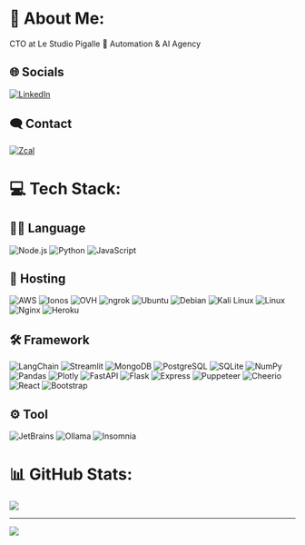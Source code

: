 # 💫 About Me:
CTO at Le Studio Pigalle 🤖 Automation & AI Agency

## 🌐 Socials
[![LinkedIn](https://img.shields.io/badge/LinkedIn-%230077B5.svg?logo=linkedin&logoColor=white)](https://linkedin.com/in/oscar-moisset) 

## 🗨️ Contact
[![Zcal](https://img.shields.io/badge/Zcal-%231a73e8.svg)](https://zcal.co/oscarlsp/) 

# 💻 Tech Stack:

## 👨‍💻 Language
![Node.js](https://img.shields.io/badge/Node.js-6DA55F?style=flat&logo=node.js&logoColor=white) ![Python](https://img.shields.io/badge/Python-3670A0?style=flat&logo=python&logoColor=white) ![JavaScript](https://img.shields.io/badge/JavaScript-%23323330.svg?style=flat&logo=javascript&logoColor=white) 

## 🏡 Hosting
![AWS](https://img.shields.io/badge/AWS-232F3E.svg?style=flat&logo=amazonwebservices&logoColor=white) ![Ionos](https://img.shields.io/badge/Ionos-003D8F.svg?style=flat&logo=ionos&logoColor=white) ![OVH](https://img.shields.io/badge/OVH-123F6D.svg?style=flat&logo=ovh&logoColor=white) ![ngrok](https://img.shields.io/badge/ngrok-1F1E37.svg?style=flat&logo=ngrok&logoColor=white) ![Ubuntu](https://img.shields.io/badge/Ubuntu-E95420.svg?style=flat&logo=ubuntu&logoColor=white) ![Debian](https://img.shields.io/badge/Debian-A81D33.svg?style=flat&logo=debian&logoColor=white) ![Kali Linux](https://img.shields.io/badge/Kali_Linux-557C94.svg?style=flat&logo=kalilinux&logoColor=white) ![Linux](https://img.shields.io/badge/Linux-FCC624.svg?style=flat&logo=linux&logoColor=white) ![Nginx](https://img.shields.io/badge/Nginx-%23009639.svg?style=flat&logo=nginx&logoColor=white) ![Heroku](https://img.shields.io/badge/Heroku-%23430098.svg?style=flat&logo=heroku&logoColor=white) 

## 🛠️ Framework
![LangChain](https://img.shields.io/badge/LangChain-1C3C3C?style=flat&logo=langchain) ![Streamlit](https://img.shields.io/badge/Streamlit-FF4B4B?style=flat&logo=streamlit&logoColor=white) ![MongoDB](https://img.shields.io/badge/MongoDB-%234ea94b.svg?style=flat&logo=mongodb&logoColor=white) ![PostgreSQL](https://img.shields.io/badge/PostgreSQL-4169E1.svg?style=flat&logo=postgresql&logoColor=white) ![SQLite](https://img.shields.io/badge/SQLite-003B57.svg?style=flat&logo=sqlite&logoColor=white) ![NumPy](https://img.shields.io/badge/NumPy-%23013243.svg?style=flat&logo=numpy&logoColor=white) ![Pandas](https://img.shields.io/badge/Pandas-%23150458.svg?style=flat&logo=pandas&logoColor=white) ![Plotly](https://img.shields.io/badge/Plotly-%233F4F75.svg?style=flat&logo=plotly&logoColor=white) ![FastAPI](https://img.shields.io/badge/FastAPI-009688.svg?style=flat&logo=fastapi&logoColor=white) ![Flask](https://img.shields.io/badge/Flask-%23000.svg?style=flat&logo=flask&logoColor=white) ![Express](https://img.shields.io/badge/Express-%23323330.svg?style=flat&logo=express&logoColor=%23F7DF1E) ![Puppeteer](https://img.shields.io/badge/Puppeteer-40B5A4.svg?style=flat&logo=puppeteer&logoColor=white) ![Cheerio](https://img.shields.io/badge/Cheerio-E88C1F.svg?style=flat&logo=cheerio&logoColor=white) ![React](https://img.shields.io/badge/React-61DAFB?style=flat&logo=react&logoColor=white) ![Bootstrap](https://img.shields.io/badge/Bootstrap-7952B3?style=flat&logo=bootstrap&logoColor=white)


## ⚙️ Tool
![JetBrains](https://img.shields.io/badge/JetBrains-000000?style=flat&logo=jetbrains&logoColor=white) ![Ollama](https://img.shields.io/badge/Ollama-000000?style=flat&logo=ollama&logoColor=white) ![Insomnia](https://img.shields.io/badge/Insomnia-4000BF?style=flat&logo=insomnia&logoColor=white)


# 📊 GitHub Stats:
![](https://github-readme-stats.vercel.app/api/top-langs/?username=Oscaro92&theme=solarized-dark&hide_border=false&include_all_commits=false&count_private=false&layout=compact)

---
[![](https://visitcount.itsvg.in/api?id=Oscaro92&icon=0&color=0)](https://visitcount.itsvg.in)
